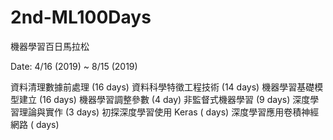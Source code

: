 # 2nd-ML100Days
機器學習百日馬拉松

Date: 4/16 (2019) ~ 8/15 (2019)

資料清理數據前處理 (16 days)
資料科學特徵工程技術 (14 days)
機器學習基礎模型建立 (16 days)
機器學習調整參數 (4 day)
非監督式機器學習 (9 days)
深度學習理論與實作 (3 days)
初探深度學習使用 Keras ( days)
深度學習應用卷積神經網路 ( days)
